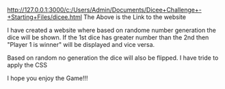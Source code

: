 http://127.0.0.1:3000/c:/Users/Admin/Documents/Dicee+Challenge+-+Starting+Files/dicee.html
The Above is the Link to the website 

I have created a website where based on randome number generation the dice will be shown.
If the 1st dice has greater number than the 2nd then "Player 1 is winner" will be displayed and vice versa.

Based on random no generation the dice will also be flipped.
I have tride to apply the CSS

I hope you enjoy the Game!!!
